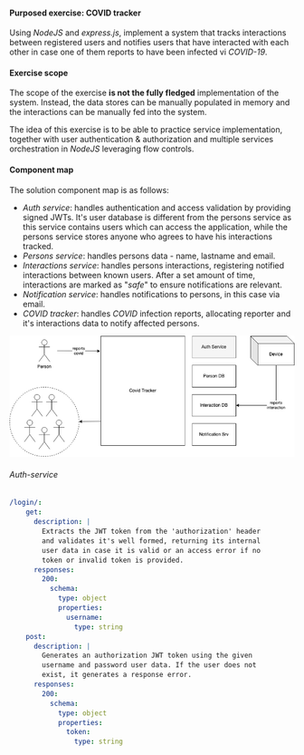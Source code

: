 #### Purposed exercise: COVID tracker

Using _NodeJS_ and _express.js_, implement a system that tracks
interactions between registered users and notifies users that 
have interacted with each other in case one of them reports to 
have been infected vi _COVID-19_.

#### Exercise scope

The scope of the exercise __is not the fully fledged__ implementation
of the system. Instead, the data stores can be manually populated in 
memory and the interactions can be manually fed into the system.

The idea of this exercise is to be able to practice service implementation,
together with user authentication & authorization and multiple services 
orchestration in _NodeJS_ leveraging flow controls.

#### Component map

The solution component map is as follows:
- _Auth service_: handles authentication and access validation 
by providing signed JWTs. It's user database is different from 
the persons service as this service contains users which can 
access the application, while the persons service stores anyone
who agrees to have his interactions tracked.
- _Persons service_: handles persons data - name, lastname and 
email.
- _Interactions service_: handles persons interactions, registering 
notified interactions between known users. After a set amount of time,
interactions are marked as "_safe_" to ensure notifications are 
relevant.
- _Notification service_: handles notifications to persons, in 
this case via email.
- _COVID tracker_: handles _COVID_ infection reports, allocating 
reporter and it's interactions data to notify affected persons.

![Architecture diagram](Exercise.png)

###### Auth-service

```yaml
/login/:
    get:
      description: |
        Extracts the JWT token from the 'authorization' header
        and validates it's well formed, returning its internal
        user data in case it is valid or an access error if no
        token or invalid token is provided.
      responses:
        200:
          schema:
            type: object
            properties:
              username:
                type: string
    post:
      description: |
        Generates an authorization JWT token using the given
        username and password user data. If the user does not 
        exist, it generates a response error.
      responses:
        200:
          schema:
            type: object
            properties:
              token:
                type: string
```
